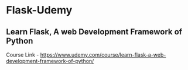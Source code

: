 # Flask-Udemy
## Learn Flask, A web Development Framework of Python
 
Course Link - https://www.udemy.com/course/learn-flask-a-web-development-framework-of-python/
